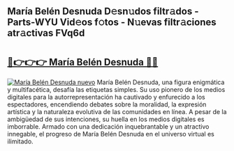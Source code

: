 ## María Belén Desnuda D𝚎sn𝚞dos filtr𝚊dos - Parts-WYU Vid𝚎os f𝚘tos - N𝚞evas filtr𝚊ciones atr𝚊ctivas FVq6d

# <h2><a href="http://mb9koy.tromn.icu/?c=Mar%c3%ada+Bel%c3%a9n+Desnuda">🔗👉👉👉 María Belén Desnuda 🔗🔗</a></h2>

[![María Belén Desnuda nuevo](https://i.imgur.com/pEAQMta.gif)](http://mb9koy.tromn.icu/?c=Mar%c3%ada+Bel%c3%a9n+Desnuda)
María Belén Desnuda, una figura enigmática y multifacética, desafía las etiquetas simples. Su uso pionero de los medios digitales para la autorrepresentación ha cautivado y enfurecido a los espectadores, encendiendo debates sobre la moralidad, la expresión artística y la naturaleza evolutiva de las comunidades en línea. A pesar de la ambigüedad de sus intenciones, su huella en los medios digitales es imborrable. Armado con una dedicación inquebrantable y un atractivo innegable, el progreso de María Belén Desnuda en el universo virtual es ilimitado.
